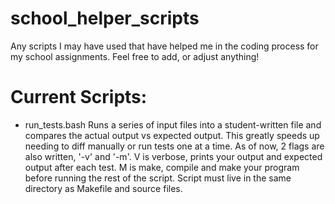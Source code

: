 # school_helper_scripts
Any scripts I may have used that have helped me in the coding process for my school assignments. Feel free to add, or adjust anything!

# Current Scripts:
  - run_tests.bash
      Runs a series of input files into a student-written file and compares the actual output vs expected output. This greatly speeds up needing to diff manually or       run tests one at a time. As of now, 2 flags are also written, '-v' and '-m'. 
      V is verbose, prints your output and expected output after each test.
      M is make, compile and make your program before running the rest of the script. Script must live in the same directory as Makefile and source files.
